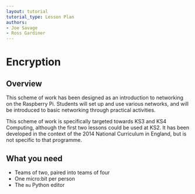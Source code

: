 ```yaml
---
layout: tutorial
tutorial_type: Lesson Plan
authors:
- Joe Savage
- Ross Gardiner
---
```


# Encryption

## Overview

This scheme of work has been designed as an introduction to networking on the Raspberry Pi. Students will set up and use various networks, and will be introduced to basic networking through practical activities.

This scheme of work is specifically targeted towards KS3 and KS4 Computing, although the first two lessons could be used at KS2. It has been developed in the context of the 2014 National Curriculum in England, but is not specific to that programme.

## What you need

* Teams of two, paired into teams of four
* One micro:bit per person
* The `mu` Python editor
